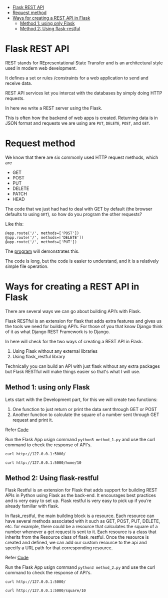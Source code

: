- [Flask REST API](#flask-rest-api)
- [Request method](#request-method)
- [Ways for creating a REST API in Flask](#ways-for-creating-a-rest-api-in-flask)
  - [Method 1: using only Flask](#method-1-using-only-flask)
  - [Method 2: Using flask-restful](#method-2-using-flask-restful)


# Flask REST API
REST stands for REpresentational State Transfer and is an architectural style used in modern web development.

It defines a set or rules /constraints for a web application to send and receive data.

REST API services let you intercat with the databases by simply doing HTTP requests.

In here we write a REST server using the Flask.


This is often how the backend of web apps is created. Returning data is in JSON format and requests we are using are `PUT`, `DELETE`, `POST`, and `GET`.

# Request method
We know that there are six commonly used HTTP request methods, which are
* GET
* POST
* PUT
* DELETE
* PATCH
* HEAD

The code that we just had had to deal with GET by default (the browser defaults to using `GET`), so how do you program the other requests?

Like this:
```
@app.route('/', methods=['POST'])
@app.route('/', methods=['DELETE'])
@app.route('/', methods=['PUT'])
```
The [program](/Python-Playground/Projects/Flask/WebApp/REST-API/example-request-method.py) will demonstrates this.

The code is long, but the code is easier to understand, and it is a relatively simple file operation.

# Ways for creating a REST API in Flask
There are several ways we can go about building API’s with Flask.

Flask RESTful is an extension for flask that adds extra features and gives us the tools we need for building API’s. For those of you that know Django think of it as what Django REST Framework is to Django.

In here will check for the two ways of creating a REST API in Flask.
1. Using Flask without any external libraries
2. Using flask_restful library

Technically you can build an API with just flask without any extra packages but Flask RESTful will make things easier so that's what I will use.

## Method 1: using only Flask
Lets start with the Development part, for this we will create two functions:
1. One function to just return or print the data sent through GET or POST 
2. Another function to calculate the square of a number sent through GET request and print it.

Refer [Code](/Python-Playground/Projects/Flask/WebApp/REST-API/BuildaRESTAPIusingFlask/method_1.py)

Run the Flask App usign command `python3 method_1.py` and use the curl command to check the response of API's.

```
curl http://127.0.0.1:5000/

curl http://127.0.0.1:5000/home/10
```

## Method 2: Using flask-restful
Flask Restful is an extension for Flask that adds support for building REST APIs in Python using Flask as the back-end. It encourages best practices and is very easy to set up. Flask restful is very easy to pick up if you’re already familiar with flask.

In flask_restful, the main building block is a resource. Each resource can have several methods associated with it such as GET, POST, PUT, DELETE, etc. for example, there could be a resource that calculates the square of a number whenever a get request is sent to it. Each resource is a class that inherits from the Resource class of flask_restful. Once the resource is created and defined, we can add our custom resource to the api and specify a URL path for that corresponding resource.

Refer [Code](/Python-Playground/Projects/Flask/WebApp/REST-API/BuildaRESTAPIusingFlask/method_2.py)

Run the Flask App usign command `python3 method_2.py` and use the curl command to check the response of API's.

```
curl http://127.0.0.1:5000/

curl http://127.0.0.1:5000/square/10
```

